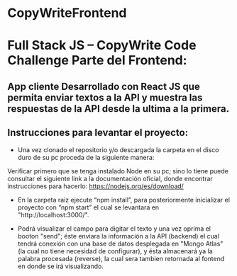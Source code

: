 # CopyWriteFrontend

# Full Stack JS – CopyWrite Code Challenge Parte del Frontend:
## App cliente Desarrollado con React JS que permita enviar textos a la API y muestra las respuestas de la API desde la ultima a la primera.
## Instrucciones para levantar el proyecto:

- Una vez clonado el repositorio y/o descargada la carpeta en el disco duro de su pc proceda de la siguiente manera:

Verificar primero que se tenga instalado Node en su pc; sino lo tiene puede consultar el siguiente link a la documentación oficial, donde encontrar instrucciones para hacerlo:
https://nodejs.org/es/download/

- En la carpeta raiz ejecute “npm install”, para posteriormente inicializar el proyecto con “npm start” el cual se levantara en "http://localhost:3000/".

- Podrá visualizar el campo para digitar el texto y una vez oprima el booton "send"; éste enviara la información a la API (backend) el cual tendrá conexión con una base de datos desplegada en "Mongo Atlas" (la cual no tiene necesidad de configurar), y ésta almacenará ya la palabra procesada (reverse), la cual sera tambien retornada al fontend en donde se irá visualizando.


